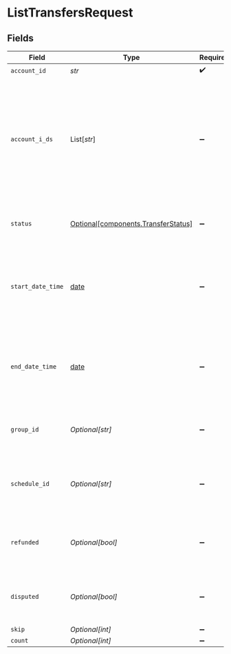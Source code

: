 # ListTransfersRequest


## Fields

| Field                                                                                                                                 | Type                                                                                                                                  | Required                                                                                                                              | Description                                                                                                                           | Example                                                                                                                               |
| ------------------------------------------------------------------------------------------------------------------------------------- | ------------------------------------------------------------------------------------------------------------------------------------- | ------------------------------------------------------------------------------------------------------------------------------------- | ------------------------------------------------------------------------------------------------------------------------------------- | ------------------------------------------------------------------------------------------------------------------------------------- |
| `account_id`                                                                                                                          | *str*                                                                                                                                 | :heavy_check_mark:                                                                                                                    | N/A                                                                                                                                   |                                                                                                                                       |
| `account_i_ds`                                                                                                                        | List[*str*]                                                                                                                           | :heavy_minus_sign:                                                                                                                    | Optional, comma-separated account IDs by which the response is filtered based on whether the account ID is the source or destination. |                                                                                                                                       |
| `status`                                                                                                                              | [Optional[components.TransferStatus]](../../models/components/transferstatus.md)                                                      | :heavy_minus_sign:                                                                                                                    | Optional parameter for filtering transfers by status.                                                                                 |                                                                                                                                       |
| `start_date_time`                                                                                                                     | [date](https://docs.python.org/3/library/datetime.html#date-objects)                                                                  | :heavy_minus_sign:                                                                                                                    | Optional date-time which inclusively filters all transfers created after this date-time.                                              |                                                                                                                                       |
| `end_date_time`                                                                                                                       | [date](https://docs.python.org/3/library/datetime.html#date-objects)                                                                  | :heavy_minus_sign:                                                                                                                    | Optional date-time which exclusively filters all transfers created before this date-time.                                             |                                                                                                                                       |
| `group_id`                                                                                                                            | *Optional[str]*                                                                                                                       | :heavy_minus_sign:                                                                                                                    | Optional ID to filter for transfers in the same group.                                                                                |                                                                                                                                       |
| `schedule_id`                                                                                                                         | *Optional[str]*                                                                                                                       | :heavy_minus_sign:                                                                                                                    | Optional ID to filter for transfer occurrences belonging to the same schedule.                                                        |                                                                                                                                       |
| `refunded`                                                                                                                            | *Optional[bool]*                                                                                                                      | :heavy_minus_sign:                                                                                                                    | Optional parameter to only return refunded transfers.                                                                                 |                                                                                                                                       |
| `disputed`                                                                                                                            | *Optional[bool]*                                                                                                                      | :heavy_minus_sign:                                                                                                                    | Optional parameter to only return disputed transfers.                                                                                 |                                                                                                                                       |
| `skip`                                                                                                                                | *Optional[int]*                                                                                                                       | :heavy_minus_sign:                                                                                                                    | N/A                                                                                                                                   | 60                                                                                                                                    |
| `count`                                                                                                                               | *Optional[int]*                                                                                                                       | :heavy_minus_sign:                                                                                                                    | N/A                                                                                                                                   | 20                                                                                                                                    |